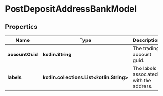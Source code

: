 
# PostDepositAddressBankModel

## Properties
Name | Type | Description | Notes
------------ | ------------- | ------------- | -------------
**accountGuid** | **kotlin.String** | The trading account guid. | 
**labels** | **kotlin.collections.List&lt;kotlin.String&gt;** | The labels associated with the address. |  [optional]



